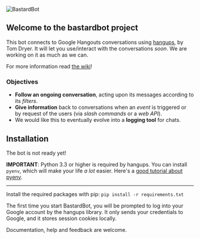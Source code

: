 ![BastardBot](https://raw.githubusercontent.com/wiki/elamperti/bastardbot/images/bastard_banner720.png)

## Welcome to the bastardbot project

This bot connects to Google Hangouts conversations using
[hangups](https://github.com/tdryer/hangups/), by Tom Dryer.
It will let you use/interact with the conversations *soon*.
We are working on it as much as we can.

For more information read [the wiki](wiki)!

### Objectives

  * **Follow an ongoing conversation**, acting upon its messages according to its *filters*.
  * **Give information** back to conversations when an *event* is triggered or by request of the users (via *slash commands* or a *web API*).
  * We would like this to eventually evolve into a **logging tool** for chats.


Installation
------------

The bot is not ready yet!

**IMPORTANT**: Python 3.3 or higher is required by hangups.
You can install `pyenv`, which will make your life *a lot* easier. 
Here's a [good tutorial about pyenv](http://davebehnke.com/python-pyenv-ubuntu.html).

---

Install the required packages with pip: 
`pip install -r requirements.txt`

The first time you start BastardBot, you will be prompted to log into your Google
account by the hangups library. It only sends your credentials to Google, and it 
stores session cookies locally.

Documentation, help and feedback are welcome.

